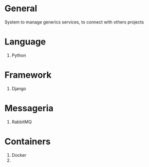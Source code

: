 # General
System to manage generics services, to connect with others projects

# Language
1. Python

# Framework
1. Django

# Messageria
1. RabbitMQ

# Containers
1. Docker
2. 

